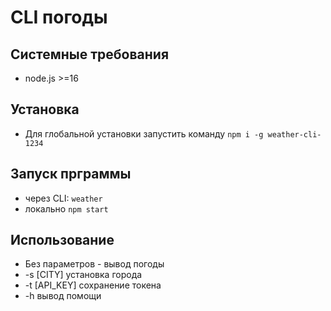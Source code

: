 # CLI погоды

## Системные требования
- node.js >=16

## Установка
- Для глобальной установки запустить команду `npm i -g weather-cli-1234`

## Запуск прграммы
- через CLI: `weather`
- локально `npm start`

## Использование
- Без параметров - вывод погоды
- -s [CITY] установка города
- -t [API_KEY] сохранение токена
- -h вывод помощи
